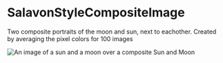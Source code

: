 # SalavonStyleCompositeImage
Two composite portraits of the moon and sun, next to eachother. Created by averaging the pixel colors for 100 images

![An image of a sun and a moon over a composite Sun and Moon](https://cdn-images-1.medium.com/max/1600/1*Aa3oAcANUVOBAQuxNvpyTA.png)
